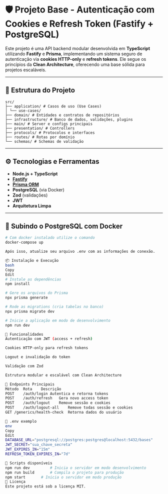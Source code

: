 # 🛡️ Projeto Base - Autenticação com Cookies e Refresh Token (Fastify + PostgreSQL)

Este projeto é uma API backend modular desenvolvida em **TypeScript** utilizando **Fastify** e **Prisma**, implementando um sistema seguro de autenticação via **cookies HTTP-only** e **refresh tokens**. Ele segue os princípios da **Clean Architecture**, oferecendo uma base sólida para projetos escaláveis.

---

## 📁 Estrutura do Projeto
```root
src/
├── application/ # Casos de uso (Use Cases)
│ └── use-cases/
├── domain/ # Entidades e contratos de repositórios
├── infrastructure/ # Banco de dados, validações, plugins
├── main/ # Server e configs principais
├── presentation/ # Controllers
├── protocols/ # Protocolos e interfaces
├── routes/ # Rotas por domínio
└── schemas/ # Schemas de validação
```

---

## ⚙️ Tecnologias e Ferramentas

- **Node.js + TypeScript**
- **[Fastify](https://www.fastify.io/)**
- **[Prisma ORM](https://www.prisma.io/)**
- **PostgreSQL** (via Docker)
- **Zod** (validações)
- **JWT**
- **Arquitetura Limpa**

---

## 🐳 Subindo o PostgreSQL com Docker


```bash
# Com docker instalado utilize o comando
docker-compose up
```

```bash
Após isso, atualize seu arquivo .env com as informações de conexão.

📦 Instalação e Execução
bash
Copy
Edit
# Instale as dependências
npm install

# Gere os arquivos do Prisma
npx prisma generate

# Rode as migrations (cria tabelas no banco)
npx prisma migrate dev

# Inicie a aplicação em modo de desenvolvimento
npm run dev

🔐 Funcionalidades
Autenticação com JWT (access + refresh)

Cookies HTTP-only para refresh tokens

Logout e invalidação do token

Validação com Zod

Estrutura modular e escalável com Clean Architecture

🔀 Endpoints Principais
Método	Rota	Descrição
POST	/auth/login	Autentica e retorna tokens
POST	/auth/refresh	Gera novo access token
POST	/auth/logout	Remove sessão e cookies
POST	/auth/logout-all	Remove todas sessão e cookies
GET	/generics/health-check	Retorna dados do usuário

📄 .env exemplo
env
Copy
Edit
DATABASE_URL="postgresql://postgres:postgres@localhost:5432/bases"
JWT_SECRET="sua_chave_secreta"
JWT_EXPIRES_IN="15m"
REFRESH_TOKEN_EXPIRES_IN="7d"

🧪 Scripts disponíveis
npm run dev         # Inicia o servidor em modo desenvolvimento
npm run build       # Compila o projeto para produção
npm start       # Inicia o servidor em modo produção
📝 Licença
Este projeto está sob a licença MIT.

